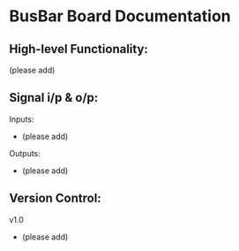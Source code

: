 # BusBar Board Documentation

## High-level Functionality:

(please add)

## Signal i/p & o/p:

Inputs:

 - (please add)

Outputs:

 - (please add)

## Version Control:
v1.0

 - (please add)

